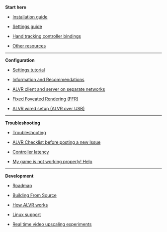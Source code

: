 **Start here**

* [Installation guide](https://github.com/alvr-org/ALVR/wiki/Installation-guide)

* [Settings guide](https://github.com/alvr-org/ALVR/wiki/Settings-guide)

* [Hand tracking controller bindings](https://github.com/alvr-org/ALVR/wiki/Hand-tracking-controller-bindings)

* [Other resources](https://github.com/alvr-org/ALVR/wiki/Other-resources)

***

**Configuration**

* [Settings tutorial](https://github.com/alvr-org/ALVR/wiki/Settings-tutorial)

* [Information and Recommendations](https://github.com/alvr-org/ALVR/wiki/Information-and-Recommendations)

* [ALVR client and server on separate networks](https://github.com/alvr-org/ALVR/wiki/ALVR-client-and-server-on-separate-networks)

* [Fixed Foveated Rendering (FFR)](https://github.com/alvr-org/ALVR/wiki/Fixed-Foveated-Rendering-(FFR))

* [ALVR wired setup (ALVR over USB)](https://github.com/alvr-org/ALVR/wiki/ALVR-wired-setup-(ALVR-over-USB))

***

**Troubleshooting**

* [Troubleshooting](https://github.com/alvr-org/ALVR/wiki/Troubleshooting)

* [ALVR Checklist before posting a new Issue](https://github.com/alvr-org/ALVR/wiki/ALVR-Checklist)

* [Controller latency](https://github.com/alvr-org/ALVR/wiki/Controller-latency)

* [My game is not working properly! Help](https://github.com/alvr-org/ALVR/wiki/My-game-is-not-working-properly!-Help!)

***

**Development**

* [Roadmap](https://github.com/alvr-org/ALVR/wiki/Roadmap)

* [Building From Source](https://github.com/alvr-org/ALVR/wiki/Building-From-Source)

* [How ALVR works](https://github.com/alvr-org/ALVR/wiki/How-ALVR-works)

* [Linux support](https://github.com/alvr-org/ALVR/wiki/Linux-Support-development-progress)

* [Real time video upscaling experiments](https://github.com/alvr-org/ALVR/wiki/Real-time-video-upscaling-experiments)
